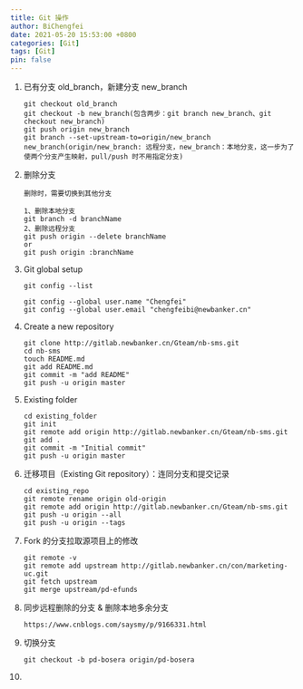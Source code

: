 ```yaml
---
title: Git 操作
author: BiChengfei
date: 2021-05-20 15:53:00 +0800
categories: [Git]
tags: [Git]
pin: false
---
```


1. 已有分支 old_branch，新建分支 new_branch
   
   ```
   git checkout old_branch
   git checkout -b new_branch(包含两步：git branch new_branch、git checkout new_branch)
   git push origin new_branch
   git branch --set-upstream-to=origin/new_branch new_branch(origin/new_branch: 远程分支，new_branch：本地分支，这一步为了使两个分支产生映射，pull/push 时不用指定分支)
   ```

2. 删除分支
   
   ```
   删除时，需要切换到其他分支
   
   1、删除本地分支
   git branch -d branchName
   2、删除远程分支
   git push origin --delete branchName
   or
   git push origin :branchName
   ```

3. Git global setup
   
   ```
   git config --list
   
   git config --global user.name "Chengfei"
   git config --global user.email "chengfeibi@newbanker.cn"
   ```

4. Create a new repository
   
   ```
   git clone http://gitlab.newbanker.cn/Gteam/nb-sms.git
   cd nb-sms
   touch README.md
   git add README.md
   git commit -m "add README"
   git push -u origin master
   ```

5. Existing folder
   
   ```
   cd existing_folder
   git init
   git remote add origin http://gitlab.newbanker.cn/Gteam/nb-sms.git
   git add .
   git commit -m "Initial commit"
   git push -u origin master
   ```

6. 迁移项目（Existing Git repository）：连同分支和提交记录
   
   ```
   cd existing_repo
   git remote rename origin old-origin
   git remote add origin http://gitlab.newbanker.cn/Gteam/nb-sms.git
   git push -u origin --all
   git push -u origin --tags
   ```

7. Fork 的分支拉取源项目上的修改
   
   ```
   git remote -v
   git remote add upstream http://gitlab.newbanker.cn/con/marketing-uc.git
   git fetch upstream
   git merge upstream/pd-efunds
   ```

8. 同步远程删除的分支 & 删除本地多余分支
   
   ```
   https://www.cnblogs.com/saysmy/p/9166331.html
   ```

9. 切换分支
   
   ```
   git checkout -b pd-bosera origin/pd-bosera
   ```

10. 

